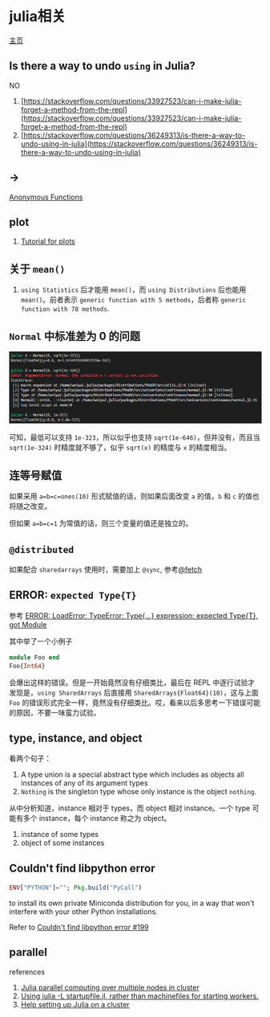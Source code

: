 # julia相关

[主页](https://julialang.org/)

## Is there a way to undo `using` in Julia?

NO

1. [https://stackoverflow.com/questions/33927523/can-i-make-julia-forget-a-method-from-the-repl](https://stackoverflow.com/questions/33927523/can-i-make-julia-forget-a-method-from-the-repl)
2. [https://stackoverflow.com/questions/36249313/is-there-a-way-to-undo-using-in-julia](https://stackoverflow.com/questions/36249313/is-there-a-way-to-undo-using-in-julia) 


## ->

[Anonymous Functions](https://docs.julialang.org/en/v0.6.1/manual/functions/#man-anonymous-functions-1)

## plot

1. [Tutorial for plots](http://docs.juliaplots.org/latest/tutorial/)


## 关于 `mean()`

1. `using Statistics` 后才能用 `mean()`，而 `using Distributions` 后也能用 `mean()`。前者表示 `generic function with 5 methods`，后者称 `generic function with 78 methods`.

## `Normal` 中标准差为 0 的问题

![](normal-zero-var.png)

可知，最低可以支持 `1e-323`，所以似乎也支持 `sqrt(1e-646)`，但并没有，而且当 `sqrt(1e-324)` 时精度就不够了，似乎 `sqrt(x)` 的精度与 `x` 的精度相当。

## 连等号赋值

如果采用 `a=b=c=ones(10)` 形式赋值的话，则如果后面改变 `a` 的值，`b` 和 `c` 的值也将随之改变。

但如果 `a=b=c=1` 为常值的话，则三个变量的值还是独立的。

## `@distributed`

如果配合 `sharedarrays` 使用时，需要加上 `@sync`, 参考[@fetch](https://docs.julialang.org/en/v1/stdlib/Distributed/#Distributed.@fetch)

## ERROR: `expected Type{T}`

参考 [ERROR: LoadError: TypeError: Type{...} expression: expected Type{T}, got Module](https://discourse.julialang.org/t/error-loaderror-typeerror-type-expression-expected-type-t-got-module/1230/4)

其中举了一个小例子

```julia
module Foo end
Foo{Int64}
```

会爆出这样的错误。但是一开始竟然没有仔细类比，最后在 REPL 中逐行试验才发现是，`using SharedArrays` 后直接用 `SharedArrays{Float64}(10)`，这与上面 `Foo` 的错误形式完全一样，竟然没有仔细类比。哎，看来以后多思考一下错误可能的原因，不要一味蛮力试验。

## type, instance, and object

看两个句子：

1. A type union is a special abstract type which includes as objects all instances of any of its argument types
2. `Nothing` is the singleton type whose only instance is the object `nothing`.

从中分析知道，instance 相对于 types，而 object 相对 instance。一个 type 可能有多个 instance，每个 instance 称之为 object。

1. instance of some types
2. object of some instances

## Couldn't find libpython error

```julia
ENV["PYTHON"]=""; Pkg.build("PyCall")
```

to install its own private Miniconda distribution for you, in a way that won't interfere with your other Python installations.

Refer to [Couldn't find libpython error #199](https://github.com/JuliaPy/PyCall.jl/issues/199)

## parallel

references

1. [Julia parallel computing over multiple nodes in cluster](https://stackoverflow.com/questions/43079309/julia-parallel-computing-over-multiple-nodes-in-cluster)
2. [Using julia -L startupfile.jl, rather than machinefiles for starting workers.](https://white.ucc.asn.au/2017/08/17/starting-workers.html)
3. [Help setting up Julia on a cluster](https://discourse.julialang.org/t/help-setting-up-julia-on-a-cluster/5519)